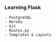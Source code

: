 ### Learning Flask


    - PostgreSQL
    - Heroku
    - Git
    - Routes.py
    - Templates & Layouts